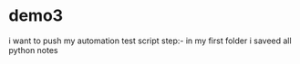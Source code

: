 # demo3
i want to push my automation test script
step:-
in my first folder i saveed all python notes
